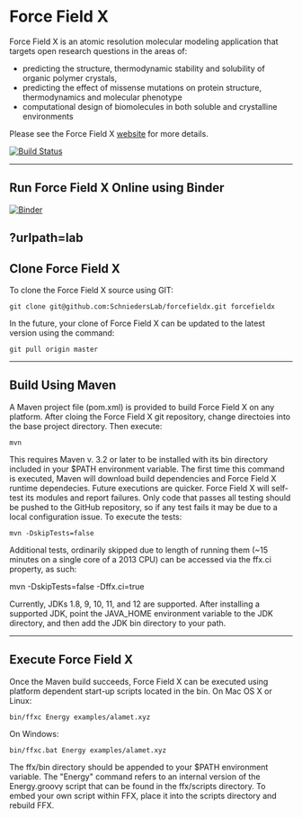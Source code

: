 
Force Field X 
=============

Force Field X is an atomic resolution molecular modeling application that targets open research questions in the areas of:
* predicting the structure, thermodynamic stability and solubility of organic polymer crystals,
* predicting the effect of missense mutations on protein structure, thermodynamics and molecular phenotype
* computational design of biomolecules in both soluble and crystalline environments

Please see the Force Field X [website](http://ffx.biochem.uiowa.edu) for more details.

[![Build Status](https://travis-ci.org/SchniedersLab/forcefieldx.svg?branch=master)](https://travis-ci.org/SchniedersLab/forcefieldx/)

---

## Run Force Field X Online using Binder

[![Binder](https://mybinder.org/badge_logo.svg)](https://mybinder.org/v2/gh/SchniedersLab/forcefieldx/master?filepath=binder%2FForceFieldX.ipynb)

?urlpath=lab
---

## Clone Force Field X

To clone the Force Field X source using GIT:

    git clone git@github.com:SchniedersLab/forcefieldx.git forcefieldx

In the future, your clone of Force Field X can be updated to the latest version using the command:

    git pull origin master

---

## Build Using Maven

A Maven project file (pom.xml) is provided to build Force Field X on any platform. After cloing the Force Field X git repository, change directoies into the base project directory. Then execute:

    mvn

This requires Maven v. 3.2 or later to be installed with its bin directory included in your $PATH environment variable. The first time this command is executed, Maven will download build dependencies and Force Field X runtime dependecies. Future executions are quicker. Force Field X will self-test its modules and report failures. Only code that passes all testing should be pushed to the GitHub repository, so if any test fails it may be due to a local configuration issue. To execute the tests:

    mvn -DskipTests=false

Additional tests, ordinarily skipped due to length of running them (~15 minutes on a single core of a 2013 CPU) can be accessed via the ffx.ci property, as such:

   mvn -DskipTests=false -Dffx.ci=true

Currently, JDKs 1.8, 9, 10, 11, and 12 are supported. 
After installing a supported JDK, point the JAVA\_HOME environment variable to the JDK directory, and then add the JDK bin directory to your path. 

---

## Execute Force Field X

Once the Maven build succeeds, Force Field X can be executed using platform dependent start-up scripts located in the bin. On Mac OS X or Linux:

    bin/ffxc Energy examples/alamet.xyz

On Windows:

    bin/ffxc.bat Energy examples/alamet.xyz

The ffx/bin directory should be appended to your $PATH environment variable. The "Energy" command refers to an internal version of the Energy.groovy script that can be found in the ffx/scripts directory. To embed your own script within FFX, place it into the scripts directory and rebuild FFX.
